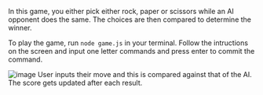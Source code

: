 In this game, you either pick either rock, paper or scissors while an AI opponent does the same. The choices are then compared to determine the winner.

To play the game, run `node game.js` in your terminal. Follow the intructions on the screen and input one letter commands and press enter to commit the command.

![image](https://github.com/zubdeen/Rock-Paper-Scissors-Game/assets/119746797/6aa49464-3a48-4620-940c-cf26322f65cf)
 User inputs their move and this is compared against that of the AI. The score gets updated after each result.
